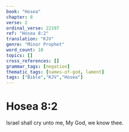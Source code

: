 ```yaml
---
book: "Hosea"
chapter: 8
verse: 2
ordinal_verse: 22197
ref: "Hosea 8:2"
translation: "KJV"
genre: "Minor Prophet"
word_count: 10
topics: []
cross_references: []
grammar_tags: [negation]
thematic_tags: [names-of-god, lament]
tags: ["Bible","KJV","Hosea"]
---
```


# Hosea 8:2

Israel shall cry unto me, My God, we know thee.
